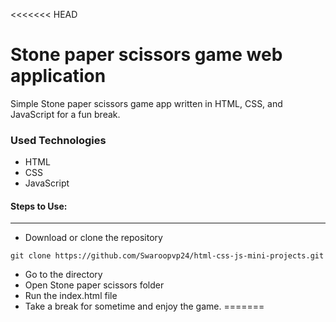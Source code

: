 <<<<<<< HEAD
<h1>Stone paper scissors game web application</h1>

<p>Simple Stone paper scissors game app written in HTML, CSS, and JavaScript for a fun break.</p>

<h3>Used Technologies</h3>
<ul>
  <li>HTML</li>
  <li>CSS</li>
  <li>JavaScript</li>
</ul>


#### Steps to Use:

  

---

- Download or clone the repository
```
git clone https://github.com/Swaroopvp24/html-css-js-mini-projects.git
```
- Go to the directory
- Open Stone paper scissors folder
- Run the index.html file
- Take a break for sometime and enjoy the game.
=======



